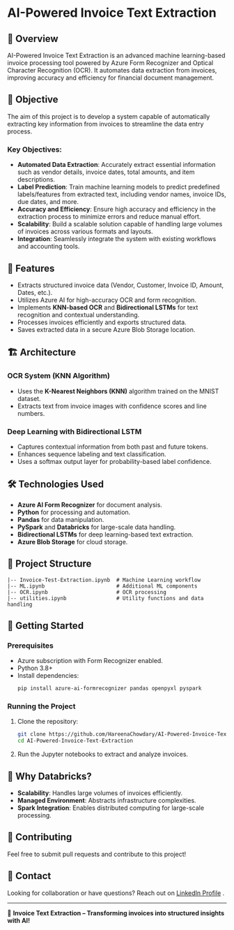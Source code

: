 # AI-Powered Invoice Text Extraction

## 📌 Overview
AI-Powered Invoice Text Extraction is an advanced machine learning-based invoice processing tool powered by Azure Form Recognizer and Optical Character Recognition (OCR). It automates data extraction from invoices, improving accuracy and efficiency for financial document management.

## 🎯 Objective
The aim of this project is to develop a system capable of automatically extracting key information from invoices to streamline the data entry process.

### Key Objectives:
- **Automated Data Extraction**: Accurately extract essential information such as vendor details, invoice dates, total amounts, and item descriptions.
- **Label Prediction**: Train machine learning models to predict predefined labels/features from extracted text, including vendor names, invoice IDs, due dates, and more.
- **Accuracy and Efficiency**: Ensure high accuracy and efficiency in the extraction process to minimize errors and reduce manual effort.
- **Scalability**: Build a scalable solution capable of handling large volumes of invoices across various formats and layouts.
- **Integration**: Seamlessly integrate the system with existing workflows and accounting tools.

## 🚀 Features
- Extracts structured invoice data (Vendor, Customer, Invoice ID, Amount, Dates, etc.).
- Utilizes Azure AI for high-accuracy OCR and form recognition.
- Implements **KNN-based OCR** and **Bidirectional LSTMs** for text recognition and contextual understanding.
- Processes invoices efficiently and exports structured data.
- Saves extracted data in a secure Azure Blob Storage location.

## 🏗️ Architecture
### OCR System (KNN Algorithm)
- Uses the **K-Nearest Neighbors (KNN)** algorithm trained on the MNIST dataset.
- Extracts text from invoice images with confidence scores and line numbers.

### Deep Learning with Bidirectional LSTM
- Captures contextual information from both past and future tokens.
- Enhances sequence labeling and text classification.
- Uses a softmax output layer for probability-based label confidence.

## 🛠️ Technologies Used
- **Azure AI Form Recognizer** for document analysis.
- **Python** for processing and automation.
- **Pandas** for data manipulation.
- **PySpark** and **Databricks** for large-scale data handling.
- **Bidirectional LSTMs** for deep learning-based text extraction.
- **Azure Blob Storage** for cloud storage.

## 📂 Project Structure
```
|-- Invoice-Test-Extraction.ipynb  # Machine Learning workflow
|-- ML.ipynb                       # Additional ML components
|-- OCR.ipynb                      # OCR processing
|-- utilities.ipynb                # Utility functions and data handling
```

## 📖 Getting Started
### Prerequisites
- Azure subscription with Form Recognizer enabled.
- Python 3.8+
- Install dependencies:  
  ```bash
  pip install azure-ai-formrecognizer pandas openpyxl pyspark
  ```

### Running the Project
1. Clone the repository:  
   ```bash
   git clone https://github.com/HareenaChowdary/AI-Powered-Invoice-Text-Extraction.git
   cd AI-Powered-Invoice-Text-Extraction
   ```
2. Run the Jupyter notebooks to extract and analyze invoices.

## 🌟 Why Databricks?
- **Scalability**: Handles large volumes of invoices efficiently.
- **Managed Environment**: Abstracts infrastructure complexities.
- **Spark Integration**: Enables distributed computing for large-scale processing.

## 🤝 Contributing
Feel free to submit pull requests and contribute to this project!

## 📧 Contact
Looking for collaboration or have questions? Reach out on [LinkedIn Profile](https://www.linkedin.com/in/hareena-chowdary-polavaram/) .

---
🚀 **Invoice Text Extraction – Transforming invoices into structured insights with AI!**

